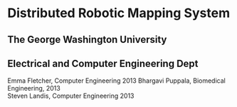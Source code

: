 Distributed Robotic Mapping System  
===========  
  
The George Washington University  
-----------  
Electrical and Computer Engineering Dept  
-----------  
  
Emma Fletcher, Computer Engineering 2013
Bhargavi Puppala, Biomedical Engineering, 2013  
Steven Landis, Computer Engineering 2013  
